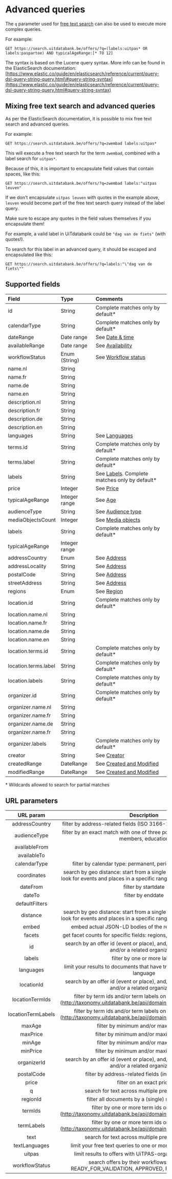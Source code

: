 # Advanced queries

The `q` parameter used for [free text search](/free-text-search.md) can also be used to execute more complex queries.

For example:

```
GET https://search.uitdatabank.be/offers/?q=(labels:uitpas* OR labels:paspartoe) AND typicalAgeRange:[* TO 12]
```

The syntax is based on the Lucene query syntax. More info can be found in the ElasticSearch documentation:  
[https://www.elastic.co/guide/en/elasticsearch/reference/current/query-dsl-query-string-query.html\#query-string-syntax](https://www.elastic.co/guide/en/elasticsearch/reference/current/query-dsl-query-string-query.html#query-string-syntax)

## Mixing free text search and advanced queries

As per the ElasticSearch documentation, it is possible to mix free text search and advanced queries.

For example:

```
GET https://search.uitdatabank.be/offers/?q=zwembad labels:uitpas*
```

This will execute a free text search for the term `zwembad`, combined with a label search for `uitpas*`.

Because of this, it is important to encapsulate field values that contain spaces, like this:

```
GET https://search.uitdatabank.be/offers/?q=zwembad labels:"uitpas leuven"
```

If we don't encapsulate `uitpas leuven` with quotes in the example above, `leuven` would become part of the free text search query instead of the label query.

Make sure to escape any quotes in the field values themselves if you encapsulate them!

For example, a valid label in UiTdatabank could be `"dag van de fiets"` \(with quotes!\).

To search for this label in an advanced query, it should be escaped and encapsulated like this:

```
GET https://search.uitdatabank.be/offers/?q=labels:"\"dag van de fiets\""
```

## Supported fields

| Field | Type | Comments |
| :--- | :--- | :--- |
| id | String | Complete matches only by default\* |
| calendarType | String | Complete matches only by default\* |
| dateRange | Date range | See [Date & time](/date.md) |
| availableRange | Date range | See [Availability](/availability.md) |
| workflowStatus | Enum \(String\) | See [Workflow status](/workflow-status.md) |
| name.nl | String |  |
| name.fr | String |  |
| name.de | String |  |
| name.en | String |  |
| description.nl | String |  |
| description.fr | String |  |
| description.de | String |  |
| description.en | String |  |
| languages | String | See [Languages](/languages.md) |
| terms.id | String | Complete matches only by default\* |
| terms.label | String | Complete matches only by default\* |
| labels | String | See [Labels](/labels.md). Complete matches only by default\* |
| price | Integer | See [Price](/price.md) |
| typicalAgeRange | Integer range | See [Age](/age.md) |
| audienceType | String | See [Audience type](/audience-type.md) |
| mediaObjectsCount | Integer | See [Media objects](/media-objects.md) |
| labels | String | Complete matches only by default\* |
| typicalAgeRange | Integer range |  |
| addressCountry | Enum | See [Address](/address.md) |
| addressLocality | String | See [Address](/address.md) |
| postalCode | String | See [Address](/address.md) |
| streetAddress | String | See [Address](/address.md) |
| regions | Enum | See [Region](/region.md) |
| location.id | String | Complete matches only by default\* |
| location.name.nl | String |  |
| location.name.fr | String |  |
| location.name.de | String |  |
| location.name.en | String |  |
| location.terms.id | String | Complete matches only by default\* |
| location.terms.label | String | Complete matches only by default\* |
| location.labels | String | Complete matches only by default\* |
| organizer.id | String | Complete matches only by default\* |
| organizer.name.nl | String |  |
| organizer.name.fr | String |  |
| organizer.name.de | String |  |
| organizer.name.fr | String |  |
| organizer.labels | String | Complete matches only by default\* |
| creator | String | See [Creator](/creator.md) |
| createdRange | DateRange | See [Created and Modified](/created-and-modified.md) |
| modifiedRange | DateRange | See [Created and Modified](/created-and-modified.md) |

\* Wildcards allowed to search for partial matches


## URL parameters

| URL param | Description | Example |
| :-----: | :-----: | :-----: |
| addressCountry | filter by address-related fields (ISO 3166-1 alpha-2 country code) | addressCountry=BE |  
| audienceType | filter by an exact match with one of three possible values: everyone, members, education | audienceType=members |
| availableFrom |   | availableFrom=2017-04-01T00:00:00+01:00 |  
| availableTo |   | availableTo=2017-04-30T23:59:59+01:00 |  
| calendarType | filter by calendar type: permanent, periodic, multiple, single |   |  
| coordinates | search by geo distance: start from a single pair of coördinates, and look for events and places in a specific range from the given location | coordinates=50.8511740,4.3386740&distance=10km |  
| dateFrom | filter by startdate | dateFrom=2017-01-01T00:00:00+01:00 |  
| dateTo | filter by enddate | dateTo=2017-01-01T23:59:59+01:00 |  
| defaultFilters |   | defaultFilters=false |  
| distance | search by geo distance: start from a single pair of coördinates, and look for events and places in a specific range from the given location | coordinates=50.8511740,4.3386740&distance=10km |
| embed | embed actual JSON-LD bodies of the results (default=false) | embed=true |  
| facets | get facet counts for specific fields: regions, types, themes, facilities | facets[]=regions |
| id | search by an offer id (event or place), and/or a related location id, and/or a related organizer id | id=f29d2182-2db0-4f99-831a-8e6a64c1c9c1 |
| labels | filter by one or more labels | labels[]=paspartoe&labels[]=muntpunt |
| languages | limit your results to documents that have translations for a specific language | languages[]=fr |  
| locationId | search by an offer id (event or place), and/or a related location id, and/or a related organizer id | locationId=b8bff8fa-988a-44db-8dd8-70bef77f3933 |  
| locationTermIds | filter by term ids and/or term labels on embedded location (http://taxonomy.uitdatabank.be/api/domain/eventtype/classification) | locationTermIds[]=JCjA0i5COUmdjMwcyjNAFA |  
| locationTermLabels | filter by term ids and/or term labels on embedded location (http://taxonomy.uitdatabank.be/api/domain/eventtype/classification) | locationTermLabels[]=Jeugdhuis of jeugdcentrum |  
| maxAge | filter by minimum and/or maximum age | maxAge=21 |  
| maxPrice | filter by minimum and/or maximum price | maxPrice=25 |  
| minAge | filter by minimum and/or maximum age | minAge=12&maxAge=16 |  
| minPrice | filter by minimum and/or maximum price | minPrice=9.99&maxPrice=20 |  
| organizerId | search by an offer id (event or place), and/or a related location id, and/or a related organizer id | organizerId=7d1f485d-dab5-4ad2-8894-322060a2bc52 |  
| postalCode | filter by address-related fields (integer or string) | postalCode=3000 |  
| price | filter on an exact price | price=9.99 |  
| q | search for text across multiple pre-defined fields | q=(wandeling OR wandelen) AND femma |  
| regionId | filter all documents by a (single) specific region | regionId=gem-leuven |  
| termIds | filter by one or more term ids or term labels (http://taxonomy.uitdatabank.be/api/domain/eventtype/classification) | termIds[]=0.55.0.0.0 |  
| termLabels | filter by one or more term ids or term labels (http://taxonomy.uitdatabank.be/api/domain/eventtype/classification) | termLabels[]=Theatervoorstelling |  
| text | search for text across multiple pre-defined fields | text=(wandeling OR wandelen) AND femma |  
| textLanguages | limit your free text queries to one or more specific languages | textLanguages[]=nl |  
| uitpas | limit results to offers with UiTPAS-organizer (true/false/*) | uitpas=true |  
| workflowStatus | search offers by their workflowstatus: DRAFT, READY\_FOR\_VALIDATION, APPROVED, REJECTED, DELETED | workflowStatus:READY\_FOR\_VALIDATION |  